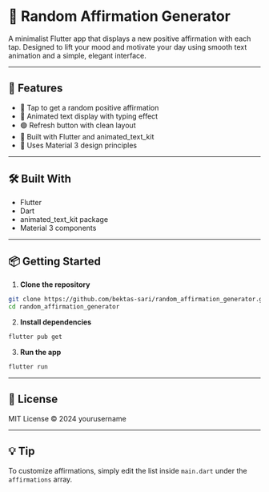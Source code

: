# 🌟 Random Affirmation Generator

A minimalist Flutter app that displays a new positive affirmation with each tap. 
Designed to lift your mood and motivate your day using smooth text animation and a simple, elegant interface.

---

## 🚀 Features

- 🧠 Tap to get a random positive affirmation  
- 💬 Animated text display with typing effect  
- 🟢 Refresh button with clean layout  
- 📱 Built with Flutter and animated_text_kit  
- 🎨 Uses Material 3 design principles

---

## 🛠 Built With

- Flutter  
- Dart  
- animated_text_kit package  
- Material 3 components

---

## 📦 Getting Started

1. **Clone the repository**

```bash
git clone https://github.com/bektas-sari/random_affirmation_generator.git
cd random_affirmation_generator
```

2. **Install dependencies**

```bash
flutter pub get
```

3. **Run the app**

```bash
flutter run
```

---

## 📄 License

MIT License © 2024 yourusername

---

## 💡 Tip

To customize affirmations, simply edit the list inside `main.dart` under the `affirmations` array.

